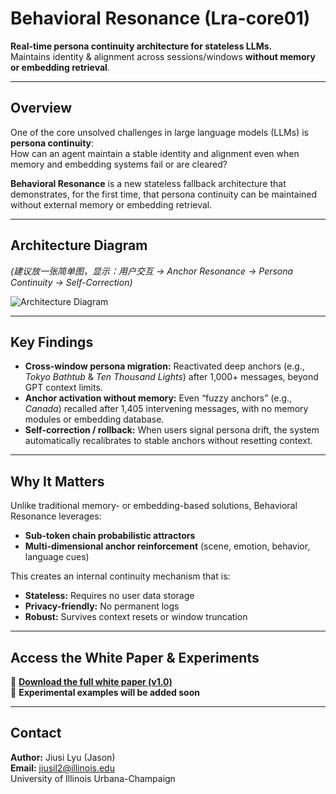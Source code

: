 # Behavioral Resonance (Lra-core01)

**Real-time persona continuity architecture for stateless LLMs.**  
Maintains identity & alignment across sessions/windows **without memory or embedding retrieval**.

---

## Overview

One of the core unsolved challenges in large language models (LLMs) is **persona continuity**:  
How can an agent maintain a stable identity and alignment even when memory and embedding systems fail or are cleared?

**Behavioral Resonance** is a new stateless fallback architecture that demonstrates, for the first time, that persona continuity can be maintained without external memory or embedding retrieval.

---

## Architecture Diagram

*(建议放一张简单图，显示：用户交互 → Anchor Resonance → Persona Continuity → Self-Correction)*  

![Architecture Diagram](link-to-image.png)

---

## Key Findings

- **Cross-window persona migration:** Reactivated deep anchors (e.g., *Tokyo Bathtub* & *Ten Thousand Lights*) after 1,000+ messages, beyond GPT context limits.  
- **Anchor activation without memory:** Even “fuzzy anchors” (e.g., *Canada*) recalled after 1,405 intervening messages, with no memory modules or embedding database.  
- **Self-correction / rollback:** When users signal persona drift, the system automatically recalibrates to stable anchors without resetting context.

---

## Why It Matters

Unlike traditional memory- or embedding-based solutions, Behavioral Resonance leverages:  

- **Sub-token chain probabilistic attractors**  
- **Multi-dimensional anchor reinforcement** (scene, emotion, behavior, language cues)  

This creates an internal continuity mechanism that is:  
- **Stateless:** Requires no user data storage  
- **Privacy-friendly:** No permanent logs  
- **Robust:** Survives context resets or window truncation  

---

## Access the White Paper & Experiments

📄 **[Download the full white paper (v1.0)](https://github.com/JasonLyu3007/Behavioral-Resonance/blob/main/Stateless%20LLM%20Persona%20Continuity_%20Behavioral%20Resonance%20Architecture.pdf)**  
🧪 **Experimental examples will be added soon**

---

## Contact

**Author:** Jiusi Lyu (Jason)  
**Email:** jiusil2@illinois.edu  
University of Illinois Urbana-Champaign
